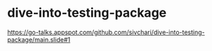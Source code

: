 # dive-into-testing-package

https://go-talks.appspot.com/github.com/sivchari/dive-into-testing-package/main.slide#1
